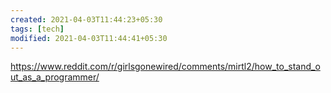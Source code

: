 ```yaml
---
created: 2021-04-03T11:44:23+05:30
tags: [tech]
modified: 2021-04-03T11:44:41+05:30
---
```


https://www.reddit.com/r/girlsgonewired/comments/mirtl2/how_to_stand_out_as_a_programmer/